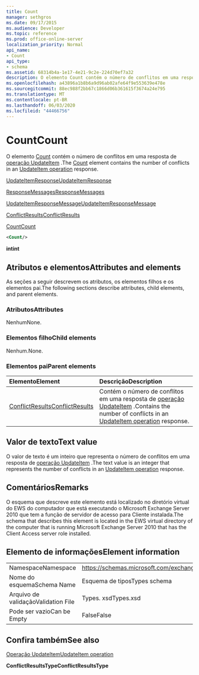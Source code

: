 ```yaml
---
title: Count
manager: sethgros
ms.date: 09/17/2015
ms.audience: Developer
ms.topic: reference
ms.prod: office-online-server
localization_priority: Normal
api_name:
- Count
api_type:
- schema
ms.assetid: 68314b4a-1e17-4e21-9c2e-224d70ef7a32
description: O elemento Count contém o número de conflitos em uma resposta de operação UpdateItem.
ms.openlocfilehash: a43896a1b8b6a9d96ab02afe64f9e553639e478e
ms.sourcegitcommit: 88ec988f2bb67c1866d06b361615f3674a24e795
ms.translationtype: MT
ms.contentlocale: pt-BR
ms.lasthandoff: 06/03/2020
ms.locfileid: "44466756"
---
```

# <a name="count"></a><span data-ttu-id="465e5-103">Count</span><span class="sxs-lookup"><span data-stu-id="465e5-103">Count</span></span>

<span data-ttu-id="465e5-104">O elemento [Count](count.md) contém o número de conflitos em uma resposta de [operação UpdateItem](updateitem-operation.md) .</span><span class="sxs-lookup"><span data-stu-id="465e5-104">The [Count](count.md) element contains the number of conflicts in an [UpdateItem operation](updateitem-operation.md) response.</span></span> 
  
[<span data-ttu-id="465e5-105">UpdateItemResponse</span><span class="sxs-lookup"><span data-stu-id="465e5-105">UpdateItemResponse</span></span>](updateitemresponse.md)
  
[<span data-ttu-id="465e5-106">ResponseMessages</span><span class="sxs-lookup"><span data-stu-id="465e5-106">ResponseMessages</span></span>](responsemessages.md)
  
[<span data-ttu-id="465e5-107">UpdateItemResponseMessage</span><span class="sxs-lookup"><span data-stu-id="465e5-107">UpdateItemResponseMessage</span></span>](updateitemresponsemessage.md)
  
[<span data-ttu-id="465e5-108">ConflictResults</span><span class="sxs-lookup"><span data-stu-id="465e5-108">ConflictResults</span></span>](conflictresults.md)
  
[<span data-ttu-id="465e5-109">Count</span><span class="sxs-lookup"><span data-stu-id="465e5-109">Count</span></span>](count.md)
  
```xml
<Count/>
```

 <span data-ttu-id="465e5-110">**int**</span><span class="sxs-lookup"><span data-stu-id="465e5-110">**int**</span></span>
## <a name="attributes-and-elements"></a><span data-ttu-id="465e5-111">Atributos e elementos</span><span class="sxs-lookup"><span data-stu-id="465e5-111">Attributes and elements</span></span>

<span data-ttu-id="465e5-112">As seções a seguir descrevem os atributos, os elementos filhos e os elementos pai.</span><span class="sxs-lookup"><span data-stu-id="465e5-112">The following sections describe attributes, child elements, and parent elements.</span></span>
  
### <a name="attributes"></a><span data-ttu-id="465e5-113">Atributos</span><span class="sxs-lookup"><span data-stu-id="465e5-113">Attributes</span></span>

<span data-ttu-id="465e5-114">Nenhum</span><span class="sxs-lookup"><span data-stu-id="465e5-114">None.</span></span>
  
### <a name="child-elements"></a><span data-ttu-id="465e5-115">Elementos filho</span><span class="sxs-lookup"><span data-stu-id="465e5-115">Child elements</span></span>

<span data-ttu-id="465e5-116">Nenhum.</span><span class="sxs-lookup"><span data-stu-id="465e5-116">None.</span></span>
  
### <a name="parent-elements"></a><span data-ttu-id="465e5-117">Elementos pai</span><span class="sxs-lookup"><span data-stu-id="465e5-117">Parent elements</span></span>

|<span data-ttu-id="465e5-118">**Elemento**</span><span class="sxs-lookup"><span data-stu-id="465e5-118">**Element**</span></span>|<span data-ttu-id="465e5-119">**Descrição**</span><span class="sxs-lookup"><span data-stu-id="465e5-119">**Description**</span></span>|
|:-----|:-----|
|[<span data-ttu-id="465e5-120">ConflictResults</span><span class="sxs-lookup"><span data-stu-id="465e5-120">ConflictResults</span></span>](conflictresults.md) <br/> |<span data-ttu-id="465e5-121">Contém o número de conflitos em uma resposta de [operação UpdateItem](updateitem-operation.md) .</span><span class="sxs-lookup"><span data-stu-id="465e5-121">Contains the number of conflicts in an [UpdateItem operation](updateitem-operation.md) response.</span></span>  <br/> |
   
## <a name="text-value"></a><span data-ttu-id="465e5-122">Valor de texto</span><span class="sxs-lookup"><span data-stu-id="465e5-122">Text value</span></span>

<span data-ttu-id="465e5-123">O valor de texto é um inteiro que representa o número de conflitos em uma resposta de [operação UpdateItem](updateitem-operation.md) .</span><span class="sxs-lookup"><span data-stu-id="465e5-123">The text value is an integer that represents the number of conflicts in an [UpdateItem operation](updateitem-operation.md) response.</span></span> 
  
## <a name="remarks"></a><span data-ttu-id="465e5-124">Comentários</span><span class="sxs-lookup"><span data-stu-id="465e5-124">Remarks</span></span>

<span data-ttu-id="465e5-125">O esquema que descreve este elemento está localizado no diretório virtual do EWS do computador que está executando o Microsoft Exchange Server 2010 que tem a função de servidor de acesso para Cliente instalada.</span><span class="sxs-lookup"><span data-stu-id="465e5-125">The schema that describes this element is located in the EWS virtual directory of the computer that is running Microsoft Exchange Server 2010 that has the Client Access server role installed.</span></span>
  
## <a name="element-information"></a><span data-ttu-id="465e5-126">Elemento de informações</span><span class="sxs-lookup"><span data-stu-id="465e5-126">Element information</span></span>

|||
|:-----|:-----|
|<span data-ttu-id="465e5-127">Namespace</span><span class="sxs-lookup"><span data-stu-id="465e5-127">Namespace</span></span>  <br/> |https://schemas.microsoft.com/exchange/services/2006/types  <br/> |
|<span data-ttu-id="465e5-128">Nome do esquema</span><span class="sxs-lookup"><span data-stu-id="465e5-128">Schema Name</span></span>  <br/> |<span data-ttu-id="465e5-129">Esquema de tipos</span><span class="sxs-lookup"><span data-stu-id="465e5-129">Types schema</span></span>  <br/> |
|<span data-ttu-id="465e5-130">Arquivo de validação</span><span class="sxs-lookup"><span data-stu-id="465e5-130">Validation File</span></span>  <br/> |<span data-ttu-id="465e5-131">Types. xsd</span><span class="sxs-lookup"><span data-stu-id="465e5-131">Types.xsd</span></span>  <br/> |
|<span data-ttu-id="465e5-132">Pode ser vazio</span><span class="sxs-lookup"><span data-stu-id="465e5-132">Can be Empty</span></span>  <br/> |<span data-ttu-id="465e5-133">False</span><span class="sxs-lookup"><span data-stu-id="465e5-133">False</span></span>  <br/> |
   
## <a name="see-also"></a><span data-ttu-id="465e5-134">Confira também</span><span class="sxs-lookup"><span data-stu-id="465e5-134">See also</span></span>



[<span data-ttu-id="465e5-135">Operação UpdateItem</span><span class="sxs-lookup"><span data-stu-id="465e5-135">UpdateItem operation</span></span>](updateitem-operation.md)
  
 <span data-ttu-id="465e5-136">**ConflictResultsType**</span><span class="sxs-lookup"><span data-stu-id="465e5-136">**ConflictResultsType**</span></span>

